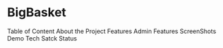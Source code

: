 # BigBasket
Table of Content
About the Project
Features
Admin Features ScreenShots
Demo
Tech Satck Status
